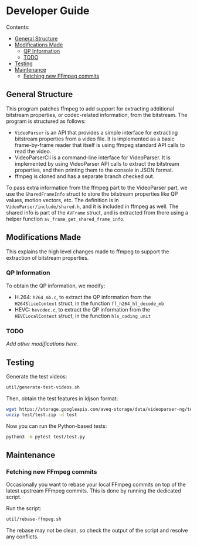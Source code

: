 # Developer Guide

Contents:

- [General Structure](#general-structure)
- [Modifications Made](#modifications-made)
  - [QP Information](#qp-information)
  - [TODO](#todo)
- [Testing](#testing)
- [Maintenance](#maintenance)
  - [Fetching new FFmpeg commits](#fetching-new-ffmpeg-commits)

## General Structure

This program patches ffmpeg to add support for extracting additional bitstream properties, or codec-related information, from the bitstream. The program is structured as follows:

- `VideoParser` is an API that provides a simple interface for extracting bitstream properties from a video file. It is implemented as a basic frame-by-frame reader that itself is using ffmpeg standard API calls to read the video.
- VideoParserCli is a command-line interface for VideoParser. It is implemented by using VideoParser API calls to extract the bitstream properties, and then printing them to the console in JSON format.
- ffmpeg is cloned and has a separate branch checked out.

To pass extra information from the ffmpeg part to the VideoParser part, we use the `SharedFrameInfo` struct to store the bitstream properties like QP values, motion vectors, etc. The definition is in `VideoParser/include/shared.h`, and it is included in ffmpeg as well. The shared info is part of the `AVFrame` struct, and is extracted from there using a helper function `av_frame_get_shared_frame_info`.

## Modifications Made

This explains the high level changes made to ffmpeg to support the extraction of bitstream properties.

### QP Information

To obtain the QP information, we modify:

- H.264: `h264_mb.c`, to extract the QP information from the `H264SliceContext` struct, in the function `ff_h264_hl_decode_mb`
- HEVC: `hevcdec.c`, to extract the QP information from the `HEVCLocalContext` struct, in the function `hls_coding_unit`

### TODO

*Add other modifications here.*

## Testing

Generate the test videos:

```bash
util/generate-test-videos.sh
```

Then, obtain the test features in ldjson format:

```bash
wget https://storage.googleapis.com/aveq-storage/data/videoparser-ng/test/test.zip -O test/test.zip
unzip test/test.zip -d test
```

Now you can run the Python-based tests:

```bash
python3 -m pytest test/test.py
```

## Maintenance

### Fetching new FFmpeg commits

Occasionally you want to rebase your local FFmpeg commits on top of the latest upstream FFmpeg commits. This is done by running the dedicated script.

Run the script:

```bash
util/rebase-ffmpeg.sh
```

The rebase may not be clean, so check the output of the script and resolve any conflicts.
